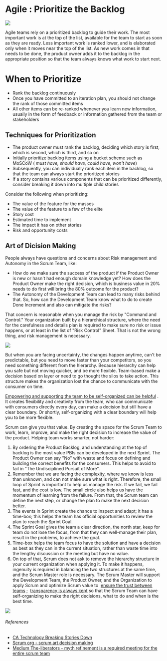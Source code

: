 [comment]: [Architecture](ReadMe.MD)


Agile : Prioritize the Backlog 
==============================


![](https://miro.medium.com/max/1200/0*Rr0UVQNsb6EXVsKp)

Agile teams rely on a prioritized backlog to guide their work. The most
important work is at the top of the list, available for the team to
start as soon as they are ready. Less important work is ranked lower,
and is elaborated only when it moves near the top of the list. As new
work comes in that needs to be done, the product owner adds it to the
backlog in the appropriate position so that the team always knows what
work to start next.



When to Prioritize
==================

-   Rank the backlog continuously
-   Once you have committed to an iteration plan, you should not change
    the rank of those committed items
-   All other items can be re-ranked whenever you learn new information,
    usually in the form of feedback or information gathered from the
    team or stakeholders

Techniques for Prioritization
-----------------------------

-   The product owner must rank the backlog, deciding which story is
    first, which is second, which is third, and so on
-   Initially prioritize backlog items using a bucket scheme such as
    MoSCoW ( *must have, should have, could have, won\'t have*)
-   Subsequently, you can individually rank each item in the backlog, so
    that the team can always start the prioritized stories
-   If a story contains various components that can be prioritized
    differently, consider breaking it down into multiple child stories

Consider the following when prioritizing:

-   The value of the feature for the masses
-   The value of the feature to a few of the elite
-   Story cost
-   Estimated time to implement
-   The impact it has on other stories
-   Risk and opportunity costs

Art of Dicision Making
----------------------

People always have questions and concerns about Risk management and
Autonomy in the Scrum Team, like:

-   How do we make sure the success of the product if the Product Owner
    is new or hasn't had enough domain knowledge yet? How does the
    Product Owner make the right decision, which is business value in
    20% needs to do first will bring the 80% outcome for the product?
-   The Autonomy of the Development Team can lead to many risks behind
    that. So, how can the Development Team know what to do to create
    Done Increment and also can mitigate the risks?

That concern is reasonable when you manage the risk by "Command and
Control." Your organization built by a hierarchical structure, where the
need for the carefulness and details plan is required to make sure no
risk or issue happens, or at least in the list of "Risk Control" Sheet.
That is not the wrong thing, and risk management is necessary.

![](https://scrumorg-website-prod.s3.amazonaws.com/drupal/inline-images/order%20backlog.png)

But when you are facing uncertainty, the changes happen anytime, can't
be predictable, but you need to move faster than your competitors, so
you need something different from the hierarchy. Because hierarchy can
help you safe but not moving quicker, and be more flexible. Team-based
make a decision based on layer or need to go thought the silos to take
action. This structure makes the organization lost the chance to
communicate with the consumer on time.

[Empowering and supporting the team to be self-organized can be helpful](https://www.scrum.org/resources/blog/why-does-scrum-team-need-self-organization)
. It creates flexibility and creativity from the team, who can
communicate with consumers directly every day, can make a decision but
still have a clear boundary. Or shortly, self-organizing with a clear
boundary will help you to be more flexible.

Scrum can give you that value. By creating the space for the Scrum Team
to work, learn, improve, and make the right decision to increase the
value of the product. Helping team works smarter, not harder:

1.  By ordering the Product Backlog, and understanding at the top of
    backlog is the most value PBIs can be developed in the next Sprint.
    The Product Owner can say "No" with waste and focus on defining and
    building the correct benefits for the consumers. This helps to avoid
    to fail in "The Undisciplined Pursuit of More".
2.  Remember that we are facing the complexity, where we know is less
    than unknown, and can not make sure what is right. Therefore, the
    small loop of Sprint is important to help us manage the risk. If we
    fail, we fail fast, and the cost is low. The small circle also helps
    us have the momentum of learning from the failure. From that, the
    Scrum team can define the next step, or change the plan to make the
    next decision better.
3.  The events in Sprint create the chance to inspect and adapt; it has
    a time-box; this helps the team has official opportunities to review
    the plan to reach the Sprint Goal.
4.  The Sprint Goal gives the team a clear direction, the north star,
    keep for team do not lose the focus, from that they can well-manage
    their plan, result in the problems, to achieve the goal.
5.  Time-box helps the team focus to have the solution and have a
    decision as best as they can in the current situation, rather than
    waste time into the lengthy discussion or the meeting but have no
    value. 
6.  On top of that, Scrum does not ask to remove the hierarchy structure
    in your current organization when applying it. To make it happens,
    ingenuity is required in balancing the two structures at the same
    time, and the Scrum Master role is necessary. The Scrum Master will
    support the Development Team, the Product Owner, and the
    Organization to apply Scrum and optimize Scrum value to  [ensure the trust between teams](https://www.scrum.org/resources/blog/build-trust-scrum)
    ;  [transparency is always kept](https://www.scrumviet.org/blog/empiricism-transparency-dont-left-it-behind) so
    that the Scrum Team can have self-organizing to make the right
    decisions, what to do and when is the best time.

![](https://scrumorg-website-prod.s3.amazonaws.com/drupal/inline-images/time%20to%20make%20decision.png)

###### References

-   [CA Technology Breaking Stories
    Down](https://docs.ca.com/en-us/ca-agile-central/saas/breaking-stories-down)
-   [Scrum org - scrum art decision
    making](https://www.scrum.org/resources/blog/scrum-art-decision-making)
-   [Medium The-liberators - myth refinement is a required meeting for the entire scrum team](https://medium.com/the-liberators/myth-refinement-is-a-required-meeting-for-the-entire-scrum-team-b17fb7bc25fa)


